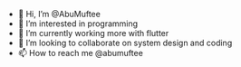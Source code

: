- 👋 Hi, I’m @AbuMuftee
- 👀 I’m interested in programming
- 🌱 I’m currently working more with flutter
- 💞️ I’m looking to collaborate on system design and coding
- 📫 How to reach me @abumuftee

<!---
AbuMuftee/AbuMuftee is a ✨ special ✨ repository because its `README.md` (this file) appears on your GitHub profile.
You can click the Preview link to take a look at your changes.
--->
